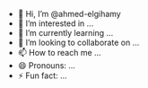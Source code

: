- 👋 Hi, I’m @ahmed-elgihamy
- 👀 I’m interested in ...
- 🌱 I’m currently learning ...
- 💞️ I’m looking to collaborate on ...
- 📫 How to reach me ...
- 😄 Pronouns: ...
- ⚡ Fun fact: ...

<!---
ahmed-elgihamy/ahmed-elgihamy is a ✨ special ✨ repository because its `README.md` (this file) appears on your GitHub profile.
You can click the Preview link to take a look at your changes.
--->
